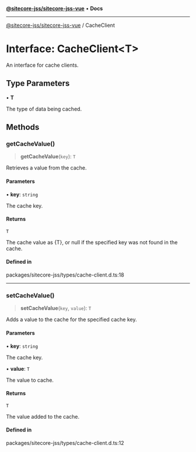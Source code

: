 [**@sitecore-jss/sitecore-jss-vue**](../README.md) • **Docs**

***

[@sitecore-jss/sitecore-jss-vue](../README.md) / CacheClient

# Interface: CacheClient\<T\>

An interface for cache clients.

## Type Parameters

• **T**

The type of data being cached.

## Methods

### getCacheValue()

> **getCacheValue**(`key`): `T`

Retrieves a value from the cache.

#### Parameters

• **key**: `string`

The cache key.

#### Returns

`T`

The cache value as {T}, or null if the specified key was not found in the cache.

#### Defined in

packages/sitecore-jss/types/cache-client.d.ts:18

***

### setCacheValue()

> **setCacheValue**(`key`, `value`): `T`

Adds a value to the cache for the specified cache key.

#### Parameters

• **key**: `string`

The cache key.

• **value**: `T`

The value to cache.

#### Returns

`T`

The value added to the cache.

#### Defined in

packages/sitecore-jss/types/cache-client.d.ts:12

